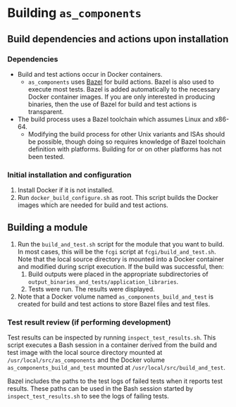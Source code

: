 # Building `as_components`
## Build dependencies and actions upon installation
### Dependencies
* Build and test actions occur in Docker containers.
  * `as_components` uses [Bazel](https://bazel.build/) for build actions. Bazel
    is also used to execute most tests. Bazel is added automatically to the
    necessary Docker container images. If you are only interested in
    producing binaries, then the use of Bazel for build and test actions is
    transparent.
* The build process uses a Bazel toolchain which assumes Linux and x86-64.
  * Modifying the build process for other Unix variants and ISAs should be
    possible, though doing so requires knowledge of Bazel toolchain definition
    with platforms. Building for or on other platforms has not been tested.

### Initial installation and configuration
1. Install Docker if it is not installed.
2. Run `docker_build_configure.sh` as root. This script builds the Docker
   images which are needed for build and test actions.

## Building a module
1. Run the `build_and_test.sh` script for the module that you want to build.
   In most cases, this will be the `fcgi` script at `fcgi/build_and_test.sh`.
   Note that the local source directory is mounted into a Docker container and
   modified during script execution. If the build was successful, then:
   1. Build outputs were placed in the appropriate subdirectories of
      `output_binaries_and_tests/application_libraries`.
   2. Tests were run. The results were displayed.
2. Note that a Docker volume named `as_components_build_and_test` is created
   for build and test actions to store Bazel files and test files.

### Test result review (if performing development)
Test results can be inspected by running `inspect_test_results.sh`. This script
executes a Bash session in a container derived from the build and test image
with the local source directory mounted at `/usr/local/src/as_components` and
the Docker volume `as_components_build_and_test` mounted at
`/usr/local/src/build_and_test`.

Bazel includes the paths to the test logs of failed tests when it reports test
results. These paths can be used in the Bash session started by
`inspect_test_results.sh` to see the logs of failing tests.
